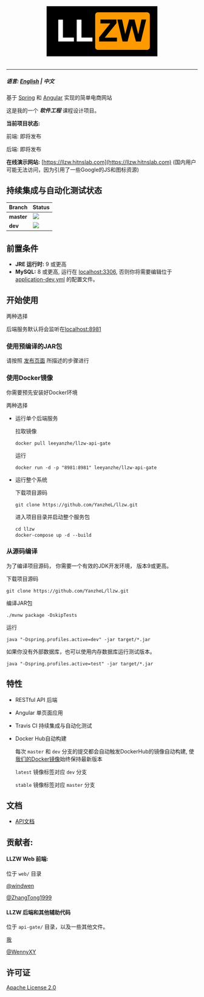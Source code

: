 <div align="center">
  <img src="logo.png"><br><br>
</div>

-----------------

##### 语言: [English](README.md) | 中文

基于 [Spring](https://spring.io/) 和 [Angular](https://angular.io/) 实现的简单电商网站

这是我的一个 ***软件工程*** 课程设计项目。

**当前项目状态:**

前端: 即将发布

后端: 即将发布

**在线演示网站:** [https://llzw.hitnslab.com](https://llzw.hitnslab.com) (国内用户可能无法访问，因为引用了一些Google的JS和图标资源)

## 持续集成与自动化测试状态

| Branch     | Status                                                    |
| ---------- | --------------------------------------------------------- |
| **master** | ![](https://travis-ci.org/YanzheL/llzw.svg?branch=master) |
| **dev**    | ![](https://travis-ci.org/YanzheL/llzw.svg?branch=dev)    |


## 前置条件

- **JRE 运行时:** 9 或更高
- **MySQL:** 8 或更高, 运行在 [localhost:3306](localhost:3306),  否则你将需要编辑位于 [application-dev.yml](api-gate/src/main/resources/application-dev.yml) 的配置文件。

## 开始使用

两种选择

后端服务默认将会监听在[localhost:8981](localhost:8981)

### 使用预编译的JAR包

请按照 [发布页面](https://github.com/YanzheL/llzw/releases) 所描述的步骤进行

### 使用Docker镜像

你需要预先安装好Docker环境

两种选择

- 运行单个后端服务

  拉取镜像

  ```shell
  docker pull leeyanzhe/llzw-api-gate
  ```

  运行

  ```shell
  docker run -d -p "8981:8981" leeyanzhe/llzw-api-gate
  ```

- 运行整个系统

  下载项目源码

  ```shell
  git clone https://github.com/YanzheL/llzw.git
  ```

  进入项目目录并启动整个服务包

  ```shell
  cd llzw
  docker-compose up -d --build
  ```

### 从源码编译

为了编译项目源码， 你需要一个有效的JDK开发环境， 版本9或更高。

下载项目源码

```shell
git clone https://github.com/YanzheL/llzw.git
```

编译JAR包

```shell
./mvnw package -DskipTests
```

运行

```shell
java "-Dspring.profiles.active=dev" -jar target/*.jar
```

如果你没有外部数据库，也可以使用内存数据库运行测试版本。

```shell
java "-Dspring.profiles.active=test" -jar target/*.jar
```

## 特性

* RESTful API 后端

* Angular 单页面应用

* Travis CI 持续集成与自动化测试

* Docker Hub自动构建

  每次 `master` 和 `dev` 分支的提交都会自动触发DockerHub的镜像自动构建, 使[我们的Docker镜像](https://hub.docker.com/r/leeyanzhe/llzw-api-gate)始终保持最新版本

  `latest` 镜像标签对应 `dev` 分支

  `stable` 镜像标签对应 `master` 分支

## 文档

- [API文档](https://llzw.readthedocs.io)

## 贡献者:

#### LLZW Web 前端:

位于 `web/` 目录

[@windwen](https://github.com/windwen)

[@ZhangTong1999](https://github.com/ZhangTong1999)

#### LLZW 后端和其他辅助代码

位于 `api-gate/` 目录，以及一些其他文件。

[我](https://github.com/YanzheL)

[@WennyXY](https://github.com/WennyXY)

## 许可证

[Apache License 2.0](LICENSE)

